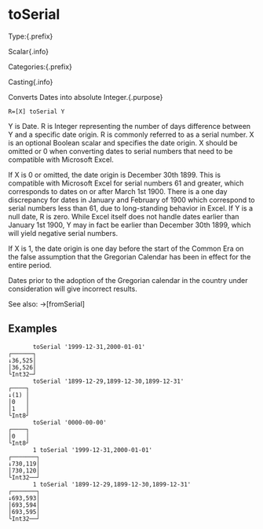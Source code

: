 # toSerial

Type:{.prefix}

Scalar{.info}

Categories:{.prefix}

Casting{.info}

Converts Dates into absolute Integer.{.purpose}

~~~
R=[X] toSerial Y
~~~

Y is Date. R is Integer representing the number of days difference between Y and a specific date
origin. R is commonly referred to as a serial number. X is an optional Boolean scalar and
specifies the date origin. X should be omitted or 0 when converting dates to serial numbers that
need to be compatible with Microsoft Excel.

If X is 0 or omitted, the date origin is December 30th 1899. This is compatible with Microsoft
Excel for serial numbers 61 and greater, which corresponds to dates on or after March 1st 1900.
There is a one day discrepancy for dates in January and February of 1900 which correspond to
serial numbers less than 61, due to long-standing behavior in Excel. If Y is a null date, R is
zero. While Excel itself does not handle dates earlier than January 1st 1900, Y may in fact be
earlier than December 30th 1899, which will yield negative serial numbers.

If X is 1, the date origin is one day before the start of the Common Era on the false assumption
that the Gregorian Calendar has been in effect for the entire period.

Dates prior to the adoption of the Gregorian calendar in the country under consideration will give
incorrect results.

See also: →[fromSerial]

## Examples

~~~
       toSerial '1999-12-31,2000-01-01'
┌──────┐
↓36,525│
│36,526│
└Int32─┘
       toSerial '1899-12-29,1899-12-30,1899-12-31'
┌────┐
↓(1) │
│0   │
│1   │
└Int8┘
       toSerial '0000-00-00'
┌────┐
│0   │
└Int8┘
       1 toSerial '1999-12-31,2000-01-01'
┌───────┐
↓730,119│
│730,120│
└Int32──┘
       1 toSerial '1899-12-29,1899-12-30,1899-12-31'
┌───────┐
↓693,593│
│693,594│
│693,595│
└Int32──┘
~~~

